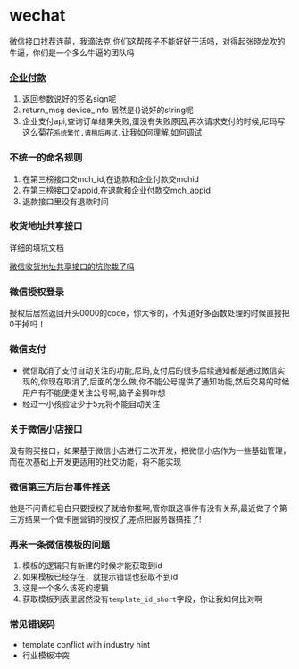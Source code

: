 # wechat

微信接口找茬连萌，我滴法克
你们这帮孩子不能好好干活吗，对得起张晓龙吹的牛逼，你们是一个多么牛逼的团队吗


### [企业付款](http://pay.weixin.qq.com/wiki/doc/api/mch_pay.php?chapter=14_2)

1. 返回参数说好的签名sign呢
2. return_msg device_info 居然是{}说好的string呢
3. 企业支付api,查询订单结果失败,蛋没有失败原因,再次请求支付的时候,尼玛写这么菊花`系统繁忙,请稍后再试.`让我如何理解,如何调试.

### 不统一的命名规则

1. 在第三榜接口交mch_id,在退款和企业付款交mchid
2. 在第三榜接口交appid,在退款和企业付款交mch_appid
3. 退款接口里没有退款时间

### 收货地址共享接口

详细的填坑文档

[微信收货地址共享接口的坑你栽了吗](http://feed.hjue.me/articles/detail/2015-04-18/492466)

### 微信授权登录

授权后居然返回开头0000的code，你大爷的，不知道好多函数处理的时候直接把0干掉吗！

### 微信支付

* 微信取消了支付自动关注的功能,尼玛,支付后的很多后续通知都是通过微信实现的,你现在取消了,后面的怎么做,你不能公号提供了通知功能,然后交易的时候用户有不能便捷关注公号啊,脑子金狮咋想
* 经过一小孩验证少于5元将不能自动关注

### 关于微信小店接口

没有购买接口，如果基于微信小店进行二次开发，把微信小店作为一些基础管理，而在次基础上开发更适用的社交功能，将不能实现

### 微信第三方后台事件推送

他是不问青红皂白只要授权了就给你推啊,管你跟这事件有没有关系,最近做了个第三方结果一个做卡圈营销的授权了,差点把服务器搞挂了!

### 再来一条微信模板的问题

1. 模板的逻辑只有新建的时候才能获取到id
2. 如果模板已经存在，就提示错误也获取不到id
3. 这是一个多么该死的逻辑
4. 获取模板列表里居然没有`template_id_short`字段，你让我如何比对啊

### 常见错误码

* template conflict with industry hint
* 行业模板冲突


